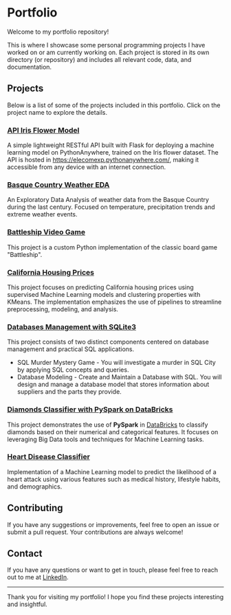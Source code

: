 # Portfolio

Welcome to my portfolio repository!

This is where I showcase some personal programming projects I have worked on or am currently working on. Each project is stored in its own directory (or repository) and includes all relevant code, data, and documentation.

## Projects

Below is a list of some of the projects included in this portfolio. Click on the project name to explore the details.

### [API Iris Flower Model](https://github.com/elecomexp/api_iris_model)

A simple lightweight RESTful API built with Flask for deploying a machine learning model on PythonAnywhere, trained on the Iris flower dataset. The API is hosted in https://elecomexp.pythonanywhere.com/, making it accessible from any device with an internet connection.

### [Basque Country Weather EDA](./basque_country_weather_eda)

An Exploratory Data Analysis of weather data from the Basque Country during the last century. Focused on temperature, precipitation trends and extreme weather events.

### [Battleship Video Game](./battleship_videogame)

This project is a custom Python implementation of the classic board game "Battleship".

### [California Housing Prices](./california_housing_prices)

This project focuses on predicting California housing prices using supervised Machine Learning models and clustering properties with KMeans. The implementation emphasizes the use of pipelines to streamline preprocessing, modeling, and analysis.

### [Databases Management with SQLite3](./databases_sql)

This project consists of two distinct components centered on database management and practical SQL applications.

* SQL Murder Mystery Game - You will investigate a murder in SQL City by applying SQL concepts and queries.
* Database Modeling - Create and Maintain a Database with SQL. You will design and manage a database model that stores information about suppliers and the parts they provide.

### [Diamonds Classifier with PySpark on DataBricks](./diamonds_big_data_pyspark/)

This project demonstrates the use of **PySpark** in [DataBricks](https://www.databricks.com/) to classify diamonds based on their numerical and categorical features. It focuses on leveraging Big Data tools and techniques for Machine Learning tasks.

### [Heart Disease Classifier](./heart_disease_classifier)

Implementation of a Machine Learning model to predict the likelihood of a heart attack using various features such as medical history, lifestyle habits, and demographics.

## Contributing

If you have any suggestions or improvements, feel free to open an issue or submit a pull request. Your contributions are always welcome!

## Contact

If you have any questions or want to get in touch, please feel free to reach out to me at [LinkedIn](https://www.linkedin.com/in/landercombarroexposito/).

---

Thank you for visiting my portfolio! I hope you find these projects interesting and insightful.
